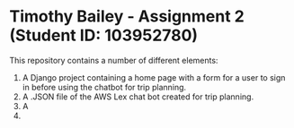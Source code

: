 # Timothy Bailey - Assignment 2 (Student ID: 103952780)

This repository contains a number of different elements:

  1. A Django project containing a home page with a form for a user to sign in before using the chatbot for trip planning.
  2. A .JSON file of the AWS Lex chat bot created for trip planning.
  3. A 
  4. 
